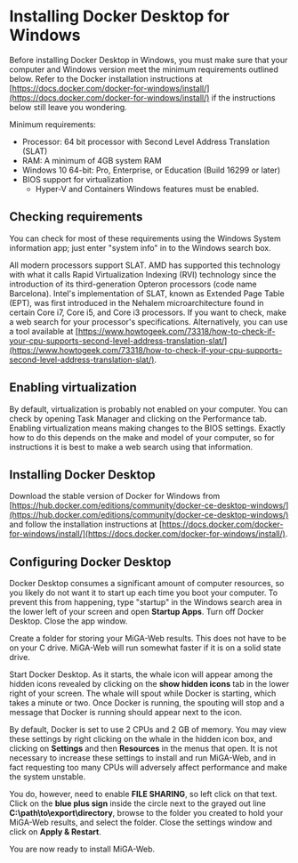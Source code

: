 # Installing Docker Desktop for Windows

Before installing Docker Desktop in Windows, you must make sure that your computer and Windows version meet the minimum requirements outlined below. Refer to the Docker installation instructions at [https://docs.docker.com/docker-for-windows/install/](https://docs.docker.com/docker-for-windows/install/) if the instructions below still leave you wondering.

Minimum requirements:

* Processor: 64 bit processor with Second Level Address Translation \(SLAT\)
* RAM: A minimum of 4GB system RAM
* Windows 10 64-bit: Pro, Enterprise, or Education \(Build 16299 or later\)
* BIOS support for virtualization
  * Hyper-V and Containers Windows features must be enabled.

## Checking requirements

You can check for most of these requirements using the Windows System information app; just enter "system info" in to the Windows search box.

All modern processors support SLAT. AMD has supported this technology with what it calls Rapid Virtualization Indexing \(RVI\) technology since the introduction of its third-generation Opteron processors \(code name Barcelona\). Intel's implementation of SLAT, known as Extended Page Table \(EPT\), was first introduced in the Nehalem microarchitecture found in certain Core i7, Core i5, and Core i3 processors. If you want to check, make a web search for your processor's specifications. Alternatively, you can use a tool available at [https://www.howtogeek.com/73318/how-to-check-if-your-cpu-supports-second-level-address-translation-slat/](https://www.howtogeek.com/73318/how-to-check-if-your-cpu-supports-second-level-address-translation-slat/).

## Enabling virtualization

By default, virtualization is probably not enabled on your computer. You can check by opening Task Manager and clicking on the Performance tab. Enabling virtualization means making changes to the BIOS settings. Exactly how to do this depends on the make and model of your computer, so for instructions it is best to make a web search using that information.

## Installing Docker Desktop

Download the stable version of Docker for Windows from [https://hub.docker.com/editions/community/docker-ce-desktop-windows/](https://hub.docker.com/editions/community/docker-ce-desktop-windows/) and follow the installation instructions at [https://docs.docker.com/docker-for-windows/install/](https://docs.docker.com/docker-for-windows/install/).

## Configuring Docker Desktop

Docker Desktop consumes a significant amount of computer resources, so you likely do not want it to start up each time you boot your computer. To prevent this from happening, type "startup" in the Windows search area in the lower left of your screen and open **Startup Apps**. Turn off Docker Desktop. Close the app window.

Create a folder for storing your MiGA-Web results. This does not have to be on your C drive. MiGA-Web will run somewhat faster if it is on a solid state drive.

Start Docker Desktop. As it starts, the whale icon will appear among the hidden icons revealed by clicking on the **show hidden icons** tab in the lower right of your screen. The whale will spout while Docker is starting, which takes a minute or two. Once Docker is running, the spouting will stop and a message that Docker is running should appear next to the icon.

By default, Docker is set to use 2 CPUs and 2 GB of memory. You may view these settings by right clicking on the whale in the hidden icon box, and clicking on **Settings** and then **Resources** in the menus that open. It is not necessary to increase these settings to install and run MiGA-Web, and in fact requesting too many CPUs will adversely affect performance and make the system unstable.

You do, however, need to enable **FILE SHARING**, so left click on that text. Click on the **blue plus sign** inside the circle next to the grayed out line **C:\path\to\export\directory**, browse to the folder you created to hold your MiGA-Web results, and select the folder. Close the settings window and click on **Apply & Restart**.

You are now ready to install MiGA-Web.

